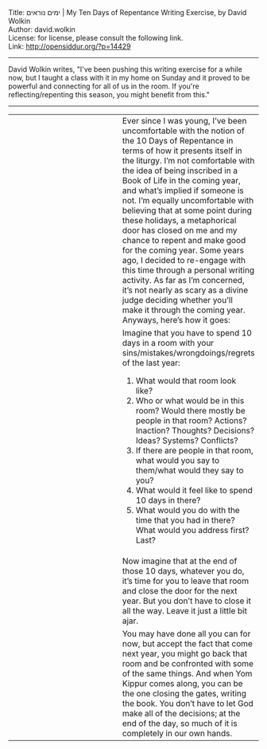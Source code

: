 <html>
<head></head>
<body>
Title: ימים נוראים | My Ten Days of Repentance Writing Exercise, by David Wolkin<br />
Author: david.wolkin<br />
License: for license, please consult the following link.<br />
Link: <a href="http://opensiddur.org/?p=14429">http://opensiddur.org/?p=14429</a>
<p />
<hr />

David Wolkin writes, "I've been pushing this writing exercise for a while now, but I taught a class with it in my home on Sunday and it proved to be powerful and connecting for all of us in the room. If you're reflecting/repenting this season, you might benefit from this."

<hr />

<table style="margin-left: auto; margin-right: auto;">
<tbody>
<tr>
<td style="vertical-align: top;" width="46%">

</td>

<td style="vertical-align: top;" width="53%">
<div class="english">
Ever since I was young, I’ve been uncomfortable with the notion of the 10 Days of Repentance in terms of how it presents itself in the liturgy. I’m not comfortable with the idea of being inscribed in a Book of Life in the coming year, and what’s implied if someone is not. I’m equally uncomfortable with believing that at some point during these holidays, a metaphorical door has closed on me and my chance to repent and make good for the coming year. Some years ago, I decided to re-engage with this time through a personal writing activity. As far as I’m concerned, it’s not nearly as scary as a divine judge deciding whether you’ll make it through the coming year. Anyways, here’s how it goes:
</div></td></tr>


<tr><td style="vertical-align:top;" width="46%">
<div class="liturgy"><span lang="he">

</span></div></td>
 
<td style="vertical-align:top;" width="53%">
<div class="english">
Imagine that you have to spend 10 days in a room with your sins/mistakes/wrongdoings/regrets of the last year:
<ol>
    <li>What would that room look like?</li>
    <li>Who or what would be in this room? Would there mostly be people in that room? Actions? Inaction? Thoughts? Decisions? Ideas? Systems? Conflicts?</li>
    <li>If there are people in that room, what would you say to them/what would they say to you?</li>
    <li>What would it feel like to spend 10 days in there?</li>
    <li>What would you do with the time that you had in there? What would you address first? Last?</li>
</ol>
</div></td></tr>


<tr><td style="vertical-align:top;" width="46%">
<div class="liturgy"><span lang="he">

</span></div></td>
 
<td style="vertical-align:top;" width="53%">
<div class="english">
Now imagine that at the end of those 10 days, whatever you do, it’s time for you to leave that room and close the door for the next year. But you don’t have to close it all the way. Leave it just a little bit ajar.
</div></td></tr>


<tr><td style="vertical-align:top;" width="46%">
<div class="liturgy"><span lang="he">

</span></div></td>
 
<td style="vertical-align:top;" width="53%">
<div class="english">
You may have done all you can for now, but accept the fact that come next year, you might go back that room and be confronted with some of the same things. And when Yom Kippur comes along, you can be the one closing the gates, writing the book. You don’t have to let God make all of the decisions; at the end of the day, so much of it is completely in our own hands.
</div></td>
</tr>
</tbody></table>


</body>
</html>